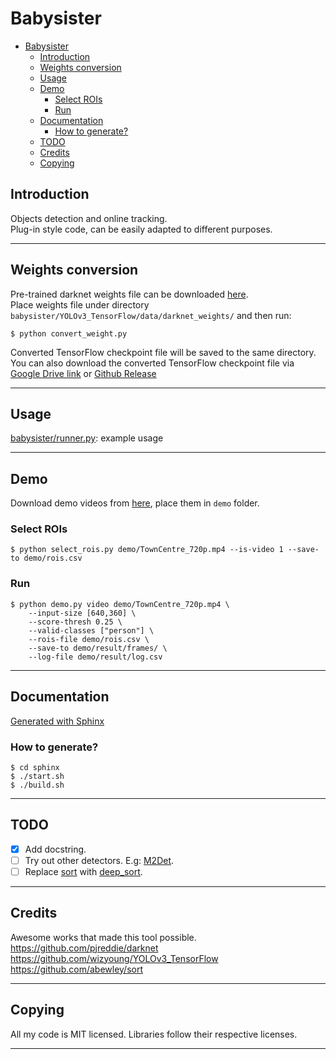 # Babysister

- [Babysister](#babysister)
  - [Introduction](#introduction)
  - [Weights conversion](#weights-conversion)
  - [Usage](#usage)
  - [Demo](#demo)
    - [Select ROIs](#select-rois)
    - [Run](#run)
  - [Documentation](#documentation)
    - [How to generate?](#how-to-generate)
  - [TODO](#todo)
  - [Credits](#credits)
  - [Copying](#copying)

## Introduction

  Objects detection and online tracking.  
  Plug-in style code, can be easily adapted to different purposes.

* * *

## Weights conversion

  Pre-trained darknet weights file can be downloaded [here](https://pjreddie.com/media/files/yolov3.weights).  
  Place weights file under directory  
  `babysister/YOLOv3_TensorFlow/data/darknet_weights/` and then run:

```shell
$ python convert_weight.py
```

  Converted TensorFlow checkpoint file will be saved to the same directory.  
  You can also download the converted TensorFlow checkpoint file via  
  [Google Drive link](https://drive.google.com/drive/folders/1mXbNgNxyXPi7JNsnBaxEv1-nWr7SVoQt?usp=sharing) or [Github Release](https://github.com/wizyoung/YOLOv3_TensorFlow/releases/)

* * *

## Usage

  [babysister/runner.py](babysister/runner.py): example usage

* * *

## Demo

  Download demo videos from [here](https://drive.google.com/drive/folders/1V5W7tBTlW9LoYb2HTenKWJp18eleh_TV?usp=sharing), place them in `demo` folder.  

### Select ROIs

```shell
$ python select_rois.py demo/TownCentre_720p.mp4 --is-video 1 --save-to demo/rois.csv
```

### Run

```shell
$ python demo.py video demo/TownCentre_720p.mp4 \
    --input-size [640,360] \
    --score-thresh 0.25 \
    --valid-classes ["person"] \
    --rois-file demo/rois.csv \
    --save-to demo/result/frames/ \
    --log-file demo/result/log.csv
```

* * *

## Documentation

  [Generated with Sphinx](https://tranlethaison.github.io/babysister/)

### How to generate?

```shell
$ cd sphinx
$ ./start.sh
$ ./build.sh 
```

* * *

## TODO

-   [x] Add docstring.
-   [ ] Try out other detectors. E.g: [M2Det](https://github.com/qijiezhao/M2Det).
-   [ ] Replace [sort](https://github.com/abewley/sort) with [deep_sort](https://github.com/nwojke/deep_sort).

* * *

## Credits

Awesome works that made this tool possible.  
<https://github.com/pjreddie/darknet>  
<https://github.com/wizyoung/YOLOv3_TensorFlow>  
<https://github.com/abewley/sort>

* * *

## Copying

  All my code is MIT licensed. Libraries follow their respective licenses.

* * *
